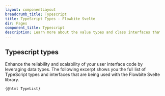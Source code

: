 ```yaml
---
layout: componentLayout
breadcrumb_title: Typescript
title: TypeScript Types - Flowbite Svelte
dir: Pages
component_title: Typescript
description: Learn more about the value types and class interfaces that you can use and extend with Flowbite coupled with Svelte by leveraging the features of TypeScript
---
```


## Typescript types

Enhance the reliability and scalability of your user interface code by leveraging data types. The following excerpt shows you the full list of TypeScript types and interfaces that are being used with the Flowbite Svelte library.

<script>
  import TypeList from '$lib/types.ts?raw';
</script>

<pre><code>{@html TypeList}</code></pre>
